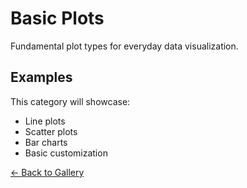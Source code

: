 # Basic Plots

Fundamental plot types for everyday data visualization.

## Examples

This category will showcase:
- Line plots
- Scatter plots
- Bar charts
- Basic customization

[← Back to Gallery](../README.md)
